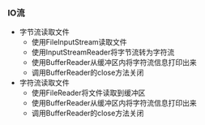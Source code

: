 ### IO流

- 字节流读取文件
  - 使用FileInputStream读取文件
  - 使用InputStreamReader将字节流转为字符流
  - 使用BufferReader从缓冲区内将字符流信息打印出来
  - 调用BufferReader的close方法关闭
- 字符流读取文件
  - 使用FileReader将文件读取到缓冲区
  - 使用BufferReader从缓冲区内将字符流信息打印出来
  - 调用BufferReader的close方法关闭
